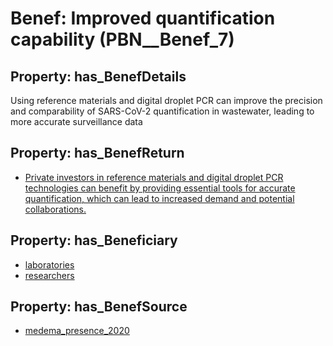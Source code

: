 # Benef: __Improved quantification capability__ (PBN__Benef_7)

## Property: has_BenefDetails

Using reference materials and digital droplet PCR can improve the precision and comparability of SARS-CoV-2 quantification in wastewater, leading to more accurate surveillance data

## Property: has_BenefReturn

* [Private investors in reference materials and digital droplet PCR technologies can benefit by providing essential tools for accurate quantification, which can lead to increased demand and potential collaborations.](../BenefReturn/PBN__BenefReturn_7)

## Property: has_Beneficiary

* [laboratories](../Stakeholder/PBN__Stakeholder_5)
* [researchers](../Stakeholder/PBN__Stakeholder_2)

## Property: has_BenefSource

* [medema_presence_2020](../Article/PBN__Article_1)


